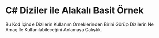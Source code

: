 # C# Diziler ile Alakalı Basit Örnek

Bu Kod İçinde Dizilerin Kullanım Örneklerinden Birini Görüp Dizilerin Ne Amaç İle Kullanılabileceğini Anlamaya Çalıştık.
